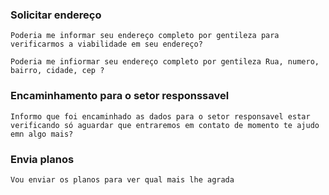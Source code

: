 ### Solicitar endereço 
```text
Poderia me informar seu endereço completo por gentileza para verificarmos a viabilidade em seu endereço? 
```
```text
Poderia me infiormar seu endereço completo por gentileza Rua, numero, bairro, cidade, cep ?
```
### Encaminhamento para o setor responssavel 
```text
Informo que foi encaminhado as dados para o setor responsavel estar verificando só aguardar que entraremos em contato de momento te ajudo emn algo mais? 
```
### Envia planos
```text
Vou enviar os planos para ver qual mais lhe agrada  
```
